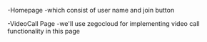 -Homepage 
 -which consist of user name and join button

-VideoCall Page
 -we'll use zegocloud for implementing video call functionality in this page
 